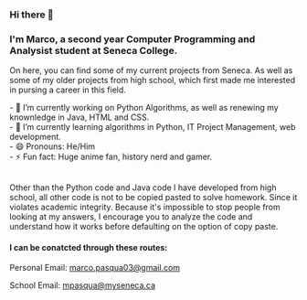 ### Hi there 👋

<!--
**Pasqua101/Pasqua101** is a ✨ _special_ ✨ repository because its `README.md` (this file) appears on your GitHub profile. --!>
<h3>I'm Marco, a second year Computer Programming and Analysist student at Seneca College. </h3>

<p>On here, you can find some of my current projects from Seneca. As well as some of my older projects from high school, which first made me interested in 
pursing a career in this field.
</p>

- 🔭 I’m currently working on Python Algorithms, as well as renewing my knownledge in Java, HTML and CSS. <br>
- 🌱 I’m currently learning algorithms in Python, IT Project Management, web development. <br>
- 😄 Pronouns: He/Him <br>
- ⚡ Fun fact: Huge anime fan, history nerd and gamer. <br>

<br>
<p>
Other than the Python code and Java code I have developed from high school, all other code is not to be copied pasted to solve homework. Since it violates academic integrity. Because it's impossible to stop people from looking at my answers, I encourage you to analyze the code and understand how it works before defaulting on the option of copy paste.
 </p>

<h4>I can be conatcted through these routes:</h4>
	
<p> Personal Email: <a href="mailto:marco.pasqua03@gmail.com">marco.pasqua03@gmail.com</a> </p>
<p> School Email: <a href="mailto:mpasqua@myseneca.ca">mpasqua@myseneca.ca</a> </p>
